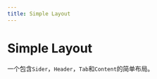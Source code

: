 ```yaml
---
title: Simple Layout
---
```


# Simple Layout

一个包含`Sider`，`Header`，`Tab`和`Content`的简单布局。

<ComponentPreviewGroup
  category="SimpleLayout"
  :components="[
    { name: 'Base', title: '基础用法', resizable: true },
  ]"
/>
